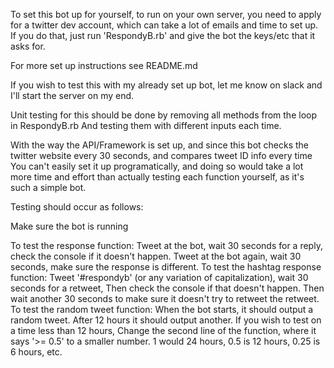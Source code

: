 To set this bot up for yourself, to run on your own server, you need to apply for a twitter dev account, which can take a lot of emails and time to set up. If you do that, just run 'RespondyB.rb' and give the bot the keys/etc that it asks for.

For more set up instructions see README.md

If you wish to test this with my already set up bot, let me know on slack and I'll start the server on my end.

Unit testing for this should be done by removing all methods from the loop in RespondyB.rb
And testing them with different inputs each time.

With the way the API/Framework is set up, and since this bot checks the twitter website every 30 seconds, and compares tweet ID info every time
You can't easily set it up programatically, and doing so would take a lot more time and effort than actually testing each function yourself, as it's such a simple bot.

Testing should occur as follows:

Make sure the bot is running

To test the response function: 
    Tweet at the bot, wait 30 seconds for a reply, check the console if it doesn't happen.
    Tweet at the bot again, wait 30 seconds, make sure the response is different.
To test the hashtag response function:
    Tweet '#respondyb' (or any variation of capitalization), wait 30 seconds for a retweet,
    Then check the console if that doesn't happen.
    Then wait another 30 seconds to make sure it doesn't try to retweet the retweet.
To test the random tweet function:
    When the bot starts, it should output a random tweet.
    After 12 hours it should output another. If you wish to test on a time less than 12 hours,
    Change the second line of the function, where it says '>= 0.5' to a smaller number.
    1 would 24 hours, 0.5 is 12 hours, 0.25 is 6 hours, etc.